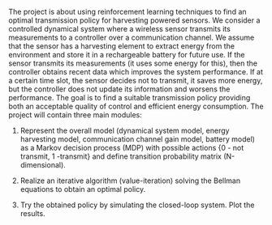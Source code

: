 The project is about using reinforcement learning techniques to find an optimal transmission policy for harvesting powered sensors. We consider a controlled dynamical system where a wireless sensor transmits its measurements to a controller over a communication channel. We assume that the sensor has a harvesting element to extract energy from the environment and store it in a rechargeable battery for future use. If the sensor transmits its measurements (it uses some energy for this), then the controller obtains recent data which improves the system performance. If at a certain time slot, the sensor decides not to transmit, it saves more energy, but the controller does not update its information and worsens the performance. The goal is to find a suitable transmission policy providing both an acceptable quality of control and efficient energy consumption. The project will contain three main modules:

1) Represent the overall model (dynamical system model, energy harvesting model, communication channel gain model, battery model) as a Markov decision process (MDP) with possible actions {0 - not transmit, 1 -transmit} and define transition probability matrix (N-dimensional).

2) Realize an iterative algorithm (value-iteration) solving the Bellman equations to obtain an optimal policy.

3) Try the obtained policy by simulating the closed-loop system. Plot the results.  
